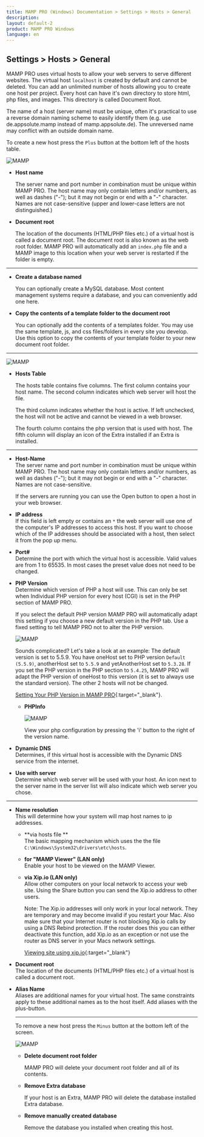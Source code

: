 ```yaml
---
title: MAMP PRO (Windows) Documentation > Settings > Hosts > General
description: 
layout: default-2
product: MAMP PRO Windows
language: en
---
```


## Settings > Hosts > General

MAMP PRO uses virtual hosts to allow your web servers to serve different websites. The virtual host `localhost` is created by default and cannot be deleted. You can add an unlimited number of hosts allowing you to create one host per project. Every host can have it's own directory to store html, php files, and images. This directory is called Document Root.

The name of a host (server name) must be unique, often it's practical to use a reverse domain naming scheme to easily identify them (e.g. use de.appsolute.mamp instead of mamp.appsolute.de). The unreversed name may conflict with an outside domain name.

To create a new host press the `Plus` button at the bottom left of the hosts table.

![MAMP](/en/MAMP-PRO-Mac/Settings/Hosts/General/OpenHost.png)

*  **Host name**

   The server name and port number in combination must be unique within MAMP PRO.
   The host name may only contain letters and/or numbers, as well as dashes ("-");
   but it may not begin or end with a "-" character. Names are not case-sensitive (upper and lower-case letters are not distinguished.)

*  **Document root**

   The location of the documents (HTML/PHP files etc.) of a virtual host is called a document root. The document root is also known as the web root folder. MAMP PRO will automatically add an `index.php` file and a MAMP image to this location when your web server is restarted if the folder is empty. 

---

*  **Create a database named**

   You can optionally create a MySQL database. Most content management systems require a database, and you can conveniently add one here.

*  **Copy the contents of a template folder to the document root**

   You can optionally add the contents of a templates folder. You may use the same template, js, and css files/folders in every site you develop. Use this option to copy the contents of your template folder to your new document root folder.

---

![MAMP](/en/MAMP-PRO-Windows/Settings/Hosts/General/General.png)

*  **Hosts Table**

   The hosts table contains five columns. The first column contains your host name. The second column indicates which web server will host the file. 

   The third column indicates whether the host is active. If left unchecked, the host will not be active and cannot be viewed in a web browser.

   The fourth column contains the php version that is used with host. The fifth column will display an icon of the Extra installed if an Extra is installed.

---

<a name="open_host"></a>

*  **Host-Name**  
   The server name and port number in combination must be unique within MAMP PRO.
   The host name may only contain letters and/or numbers, as well as dashes ("-");
   but it may not begin or end with a "-" character.
   Names are not case-sensitive.

   If the servers are running you can use the Open button to open a host in your web browser.

*  **IP address**  
   If this field is left empty or contains an `*` the web server will use one of the computer's IP addresses to access this host. If you want to choose which of the IP addresses should be associated with a host, then select it from the pop up menu.

*  **Port#**  
   Determine the port with which the virtual host is accessible. Valid values are from 1 to 65535.
   In most cases the preset value does not need to be changed.

<a name="setting_php_version"></a> 

*  **PHP Version**  
   Determine which version of PHP a host will use. This can only be set when Individual PHP version
   for every host (CGI) is set in the PHP section of MAMP PRO.

   If you select the default PHP version MAMP PRO will automatically adapt this setting if you choose
   a new default version in the PHP tab. Use a fixed setting to tell MAMP PRO not to alter the PHP version.
   
      ![MAMP](/en/MAMP-PRO-Mac/Settings/Hosts/General/PHP.png)

   Sounds complicated? Let's take a look at an example: The default version is set to 5.5.9. You have oneHost
   set to PHP version `Default (5.5.9)`, anotherHost set to `5.5.9` and yetAnotherHost set to `5.3.28`.
   If you set the PHP version in the PHP section to `5.4.25`, MAMP PRO will adapt the PHP version of oneHost
   to this version (it is set to always use the standard version). The other 2 hosts will not be changed.
  
     <i class="fa fa-play-circle-o fa-lg" aria-hidden="true"></i> [Setting Your PHP Version in MAMP              PRO](https://www.youtube.com/watch?v=fsOWq9k_OAc){:target="_blank"}.
     
     <a name="php_info_access_button"></a> 

      *  **PHPInfo**
      
         ![MAMP](/en/MAMP-PRO-Mac/Settings/Hosts/General/phpInfo.png)
      
         View your php configuration by pressing the 'i' button to the right of the version name.
      
*  **Dynamic DNS**  
   Determines, if this virtual host is accessible with the Dynamic DNS service from the internet.

*  **Use with server**  
    Determine which web server will be used with your host. An icon next to the server name in the server list will also indicate which web server you chose.

---

<a name="mamp_viewer"></a> 

*  **Name resolution**  
   This will determine how your system will map host names to ip addresses.

    *  **via hosts file **  
       The basic mapping mechanism which uses the the file `C:\Windows\System32\drivers\etc\hosts`.
       
    *  **for "MAMP Viewer" (LAN only)**  
         Enable your host to be viewed on the MAMP Viewer.

    *  **via Xip.io (LAN only)**  
       Allow other computers on your local network to access your web site.
       Using the Share button you can send the Xip.io address to other users.
      
         <div class="alert" role="alert">
         Note: The Xip.io addresses will only work in your local network. They are temporary and may become invalid
         if you restart your Mac. Also make sure that your Internet router is not blocking Xip.io calls by using a DNS     Rebind protection. If the router does this you can either deactivate this function, add Xip.io as an exception or not use the router as DNS server in your Macs network settings.
         </div>
      
         <i class="fa fa-play-circle-o fa-lg" aria-hidden="true"></i> [Viewing site using xip.io](https://www.youtube.com/watch?v=sYHPYCDvU1Q){:target="_blank"}

*  **Document root**  
   The location of the documents (HTML/PHP files etc.) of a virtual host is called a document root.

*  **Alias Name**  
   Aliases are additional names for your virtual host. The same constraints apply to these additional names as to the host itself. Add aliases with the plus-button.
   
   ---
   
   To remove a new host press the `Minus` button at the bottom left of the screen.
   
   ![MAMP](/en/MAMP-PRO-Mac/Settings/Hosts/General/removeHost.png)
   
   *  **Delete document root folder**
   
      MAMP PRO will delete your document root folder and all of its contents.
   
   *  **Remove Extra database**
   
      If your host is an Extra, MAMP PRO will delete the database installed Extra database.
      
   *  **Remove manually created database**
   
      Remove the database you installed when creating this host.
